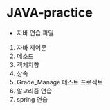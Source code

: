 # JAVA-practice
- 자바 연습 파일
1) 자바 제어문 
2) 메소드
3) 객체지향
4) 상속
5) Grade_Manage 테스트 프로젝트
6) 알고리즘 연습
7) spring 연습
